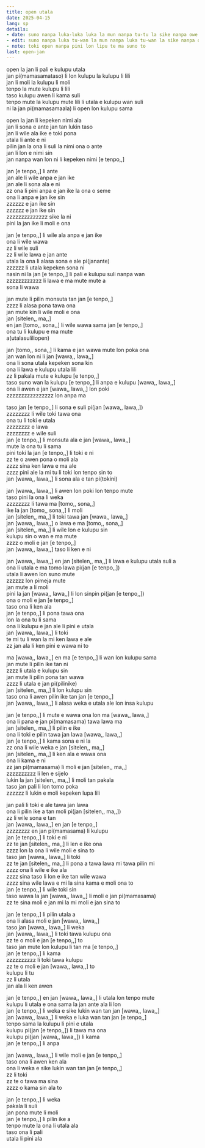```yaml
---
title: open utala
date: 2025-04-15
lang: sp
details:
- date: suno nanpa luka-luka luka la mun nanpa tu-tu la sike nanpa owe mute1 mute1 wan  
- edit: suno nanpa luka tu-wan la mun nanpa luka tu-wan la sike nanpa owe mute1 wan  
- note: toki open nanpa pini lon lipu te ma suno to
last: open-jan
---
```


open la jan li pali e kulupu utala  
jan pi(mamasamataso) li lon kulupu la kulupu li lili  
jan li moli la kulupu li moli  
tenpo la mute kulupu li lili  
taso kulupu awen li kama suli  
tenpo mute la kulupu mute lili li utala e kulupu wan suli  
ni la jan pi(mamasamaala) li open lon kulupu sama  

open la jan li kepeken nimi ala  
jan li sona e ante jan tan lukin taso  
jan li wile ala ike e toki pona  
utala li ante e ni  
pilin jan la ona li suli la nimi ona o ante  
jan li lon e nimi sin  
jan nanpa wan lon ni li kepeken nimi [e tenpo,,]  

jan [e tenpo,,] li ante  
jan ale li wile anpa e jan ike  
jan ale li sona ala e ni  
zz ona li pini anpa e jan ike la ona o seme  
ona li anpa e jan ike sin  
zzzzzz e jan ike sin  
zzzzzz e jan ike sin  
zzzzzzzzzzzzzz sike la ni  
pini la jan ike li moli e ona  

jan [e tenpo,,] li wile ala anpa e jan ike  
ona li wile wawa  
zz li wile suli  
zz li wile lawa e jan ante  
utala la ona li alasa sona e ale pi(janante)  
zzzzzz li utala kepeken sona ni  
nasin ni la jan [e tenpo,,] li pali e kulupu suli nanpa wan  
zzzzzzzzzzzz li lawa e ma mute mute a  
sona li wawa  

jan mute li pilin monsuta tan jan [e tenpo,,]  
zzzz li alasa pona tawa ona  
jan mute kin li wile moli e ona  
jan [sitelen,, ma,,]  
en jan [tomo,, sona,,] li wile wawa sama jan [e tenpo,,]  
ona tu li kulupu e ma mute  
a(utalasuliliopen)  

jan [tomo,, sona,,] li kama e jan wawa mute lon poka ona  
jan wan lon ni li jan [wawa,, lawa,,]  
ona li sona utala kepeken sona kin  
ona li lawa e kulupu utala lili  
zz li pakala mute e kulupu [e tenpo,,]  
taso suno wan la kulupu [e tenpo,,] li anpa e kulupu [wawa,, lawa,,]  
ona li awen e jan [wawa,, lawa,,] lon poki  
zzzzzzzzzzzzzzzz lon anpa ma  

taso jan [e tenpo,,] li sona e suli pi(jan [wawa,, lawa,,])  
zzzzzzzz li wile toki tawa ona  
ona tu li toki e utala  
zzzzzzzz e lawa  
zzzzzzzz e wile suli  
jan [e tenpo,,] li monsuta ala e jan [wawa,, lawa,,]  
mute la ona tu li sama  
pini toki la jan [e tenpo,,] li toki e ni  
zz te o awen pona o moli ala  
zzzz sina ken lawa e ma ale  
zzzz pini ale la mi tu li toki lon tenpo sin to  
jan [wawa,, lawa,,] li sona ala e tan pi(tokini)  

jan [wawa,, lawa,,] li awen lon poki lon tenpo mute  
taso pini la ona li weka  
zzzzzzzz li tawa ma [tomo,, sona,,]  
ike la jan [tomo,, sona,,] li moli  
jan [sitelen,, ma,,] li toki tawa jan [wawa,, lawa,,]  
jan [wawa,, lawa,,] o lawa e ma [tomo,, sona,,]  
jan [sitelen,, ma,,] li wile lon e kulupu sin  
kulupu sin o wan e ma mute  
zzzz o moli e jan [e tenpo,,]  
jan [wawa,, lawa,,] taso li ken e ni  

jan [wawa,, lawa,,] en jan [sitelen,, ma,,] li lawa e kulupu utala suli a  
ona li utala e ma tomo lawa pi(jan [e tenpo,,])  
utala li awen lon suno mute  
zzzzzz lon pimeja mute  
jan mute a li moli  
pini la jan [wawa,, lawa,,] li lon sinpin pi(jan [e tenpo,,])  
ona o moli e jan [e tenpo,,]  
taso ona li ken ala  
jan [e tenpo,,] li pona tawa ona  
lon la ona tu li sama  
ona li kulupu e jan ale li pini e utala  
jan [wawa,, lawa,,] li toki  
te mi tu li wan la mi ken lawa e ale  
zz jan ala li ken pini e wawa ni to  

ma [wawa,, lawa,,] en ma [e tenpo,,] li wan lon kulupu sama  
jan mute li pilin ike tan ni  
zzzz li utala e kulupu sin  
jan mute li pilin pona tan wawa  
zzzz li utala e jan pi(pilinike)  
jan [sitelen,, ma,,] li lon kulupu sin  
taso ona li awen pilin ike tan jan [e tenpo,,]  
jan [wawa,, lawa,,] li alasa weka e utala ale lon insa kulupu  

jan [e tenpo,,] li mute e wawa ona lon ma [wawa,, lawa,,]  
ona li pana e jan pi(mamasama) tawa lawa ma  
jan [sitelen,, ma,,] li pilin e ike  
ona li toki e pilin tawa jan lawa [wawa,, lawa,,]  
jan [e tenpo,,] li kama sona e ni la  
zz ona li wile weka e jan [sitelen,, ma,,]  
jan [sitelen,, ma,,] li ken ala e wawa ona  
ona li kama e ni  
zz jan pi(mamasama) li moli e jan [sitelen,, ma,,]  
zzzzzzzzzz li len e sijelo  
lukin la jan [sitelen,, ma,,] li moli tan pakala  
taso jan pali li lon tomo poka  
zzzzzz li lukin e moli kepeken lupa lili  

jan pali li toki e ale tawa jan lawa  
ona li pilin ike a tan moli pi(jan [sitelen,, ma,,])  
zz li wile sona e tan  
jan [wawa,, lawa,,] en jan [e tenpo,,]  
zzzzzzzz en jan pi(mamasama) li kulupu  
jan [e tenpo,,] li toki e ni  
zz te jan [sitelen,, ma,,] li len e ike ona  
zzzz lon la ona li wile moli e sina to  
taso jan [wawa,, lawa,,] li toki  
zz te jan [sitelen,, ma,,] li pona a tawa lawa mi tawa pilin mi  
zzzz ona li wile e ike ala  
zzzz sina taso li lon e ike tan wile wawa  
zzzz sina wile lawa e mi la sina kama e moli ona to  
jan [e tenpo,,] li wile toki sin  
taso wawa la jan [wawa,, lawa,,] li moli e jan pi(mamasama)  
zz te sina moli e jan mi la mi moli e jan sina to  

jan [e tenpo,,] li pilin utala a  
ona li alasa moli e jan [wawa,, lawa,,]  
taso jan [wawa,, lawa,,] li weka  
jan [wawa,, lawa,,] li toki tawa kulupu ona  
zz te o moli e jan [e tenpo,,] to  
taso jan mute lon kulupu li tan ma [e tenpo,,]  
jan [e tenpo,,] li kama  
zzzzzzzzzz li toki tawa kulupu  
zz te o moli e jan [wawa,, lawa,,] to  
kulupu li tu  
zz li utala  
jan ala li ken awen  

jan [e tenpo,,] en jan [wawa,, lawa,,] li utala lon tenpo mute  
kulupu li utala e ona sama la jan ante ala li lon  
jan [e tenpo,,] li weka e sike lukin wan tan jan [wawa,, lawa,,]  
jan [wawa,, lawa,,] li weka e luka wan tan jan [e tenpo,,]  
tenpo sama la kulupu li pini e utala  
kulupu pi(jan [e tenpo,,]) li tawa ma ona  
kulupu pi(jan [wawa,, lawa,,]) li kama  
jan [e tenpo,,] li anpa  

jan [wawa,, lawa,,] li wile moli e jan [e tenpo,,]  
taso ona li awen ken ala  
ona li weka e sike lukin wan tan jan [e tenpo,,]  
zz li toki  
zz te o tawa ma sina  
zzzz o kama sin ala to  

jan [e tenpo,,] li weka  
pakala li suli  
jan pona mute li moli  
jan [e tenpo,,] li pilin ike a  
tenpo mute la ona li utala ala  
taso ona li pali  
utala li pini ala  

